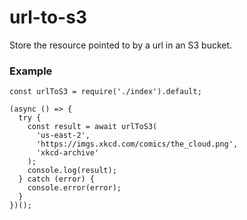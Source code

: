 # url-to-s3

Store the resource pointed to by a url in an S3 bucket.

### Example

```
const urlToS3 = require('./index').default;

(async () => {
  try {
    const result = await urlToS3(
      'us-east-2',
      'https://imgs.xkcd.com/comics/the_cloud.png',
      'xkcd-archive'
    );
    console.log(result);
  } catch (error) {
    console.error(error);
  }
})();
```